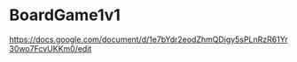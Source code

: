 # BoardGame1v1


https://docs.google.com/document/d/1e7bYdr2eodZhmQDigy5sPLnRzR61Yr30wo7FcvUKKm0/edit
